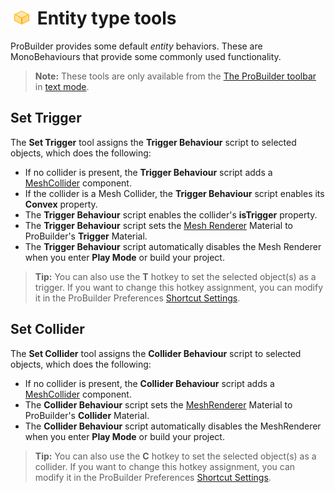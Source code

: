 # ![Entity icon](images/icons/Entity_Trigger.png) Entity type tools

ProBuilder provides some default *entity* behaviors. These are MonoBehaviours that provide some commonly used functionality.

> **Note:** These tools are only available from the [The ProBuilder toolbar](toolbar.md) in [text mode](toolbar.md#buttonmode).



## Set Trigger

The __Set Trigger__ tool assigns the **Trigger Behaviour** script to selected objects, which does the following:

- If no collider is present, the **Trigger Behaviour** script adds a [MeshCollider](https://docs.unity3d.com/Manual/class-MeshCollider.md) component.
- If the collider is a Mesh Collider, the **Trigger Behaviour** script enables its **Convex** property.
- The **Trigger Behaviour** script enables the collider's **isTrigger** property.
- The **Trigger Behaviour** script sets the [Mesh Renderer](https://docs.unity3d.com/Manual/class-MeshRenderer.md) Material to ProBuilder's **Trigger** Material.
- The **Trigger Behaviour** script automatically disables the Mesh Renderer when you enter **Play Mode** or build your project. 

> **Tip:** You can also use the **T** hotkey to set the selected object(s) as a trigger. If you want to change this hotkey assignment, you can modify it in the ProBuilder Preferences [Shortcut Settings](preferences.md#shortcuts).



<a name="Collider"></a>

## Set Collider

The __Set Collider__ tool assigns the **Collider Behaviour** script to selected objects, which does the following:

- If no collider is present, the **Collider Behaviour** script adds a [MeshCollider](https://docs.unity3d.com/Manual/class-MeshCollider.md) component.
- The **Collider Behaviour** script sets the [MeshRenderer](https://docs.unity3d.com/Manual/class-MeshRenderer.md) Material to ProBuilder's **Collider** Material.
- The **Collider Behaviour** script automatically disables the MeshRenderer when you enter **Play Mode** or build your project.

> **Tip:** You can also use the **C** hotkey to set the selected object(s) as a collider. If you want to change this hotkey assignment, you can modify it in the ProBuilder Preferences [Shortcut Settings](preferences.md#shortcuts).

